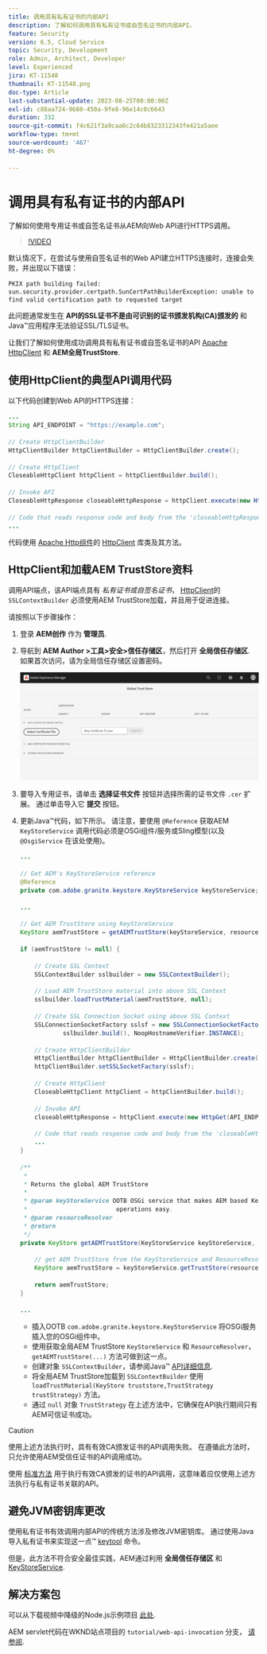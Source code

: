```yaml
---
title: 调用具有私有证书的内部API
description: 了解如何调用具有私有证书或自签名证书的内部API。
feature: Security
version: 6.5, Cloud Service
topic: Security, Development
role: Admin, Architect, Developer
level: Experienced
jira: KT-11548
thumbnail: KT-11548.png
doc-type: Article
last-substantial-update: 2023-08-25T00:00:00Z
exl-id: c88aa724-9680-450a-9fe8-96e14c0c6643
duration: 332
source-git-commit: f4c621f3a9caa8c2c64b8323312343fe421a5aee
workflow-type: tm+mt
source-wordcount: '467'
ht-degree: 0%

---
```


# 调用具有私有证书的内部API

了解如何使用专用证书或自签名证书从AEM向Web API进行HTTPS调用。

>[!VIDEO](https://video.tv.adobe.com/v/3424853?quality=12&learn=on)

默认情况下，在尝试与使用自签名证书的Web API建立HTTPS连接时，连接会失败，并出现以下错误：

```
PKIX path building failed: sun.security.provider.certpath.SunCertPathBuilderException: unable to find valid certification path to requested target
```

此问题通常发生在 **API的SSL证书不是由可识别的证书颁发机构(CA)颁发的** 和Java™应用程序无法验证SSL/TLS证书。

让我们了解如何使用成功调用具有私有证书或自签名证书的API [Apache HttpClient](https://hc.apache.org/httpcomponents-client-4.5.x/index.html) 和 **AEM全局TrustStore**.


## 使用HttpClient的典型API调用代码

以下代码创建到Web API的HTTPS连接：

```java
...
String API_ENDPOINT = "https://example.com";

// Create HttpClientBuilder
HttpClientBuilder httpClientBuilder = HttpClientBuilder.create();

// Create HttpClient
CloseableHttpClient httpClient = httpClientBuilder.build();

// Invoke API
CloseableHttpResponse closeableHttpResponse = httpClient.execute(new HttpGet(API_ENDPOINT));

// Code that reads response code and body from the 'closeableHttpResponse' object
...
```

代码使用 [Apache Http组件](https://hc.apache.org/)的 [HttpClient](https://hc.apache.org/httpcomponents-client-4.5.x/index.html) 库类及其方法。


## HttpClient和加载AEM TrustStore资料

调用API端点，该API端点具有 _私有证书或自签名证书_， [HttpClient](https://hc.apache.org/httpcomponents-client-4.5.x/index.html)的 `SSLContextBuilder` 必须使用AEM TrustStore加载，并且用于促进连接。

请按照以下步骤操作：

1. 登录 **AEM创作** 作为 **管理员**.
1. 导航到 **AEM Author >工具>安全>信任存储区**，然后打开 **全局信任存储区**. 如果首次访问，请为全局信任存储区设置密码。

   ![全局信任存储区](assets/internal-api-call/global-trust-store.png)

1. 要导入专用证书，请单击 **选择证书文件** 按钮并选择所需的证书文件 `.cer` 扩展。 通过单击导入它 **提交** 按钮。

1. 更新Java™代码，如下所示。 请注意，要使用 `@Reference` 获取AEM `KeyStoreService` 调用代码必须是OSGi组件/服务或Sling模型(以及 `@OsgiService` 在该处使用)。

   ```java
   ...
   
   // Get AEM's KeyStoreService reference
   @Reference
   private com.adobe.granite.keystore.KeyStoreService keyStoreService;
   
   ...
   
   // Get AEM TrustStore using KeyStoreService
   KeyStore aemTrustStore = getAEMTrustStore(keyStoreService, resourceResolver);
   
   if (aemTrustStore != null) {
   
       // Create SSL Context
       SSLContextBuilder sslbuilder = new SSLContextBuilder();
   
       // Load AEM TrustStore material into above SSL Context
       sslbuilder.loadTrustMaterial(aemTrustStore, null);
   
       // Create SSL Connection Socket using above SSL Context
       SSLConnectionSocketFactory sslsf = new SSLConnectionSocketFactory(
               sslbuilder.build(), NoopHostnameVerifier.INSTANCE);
   
       // Create HttpClientBuilder
       HttpClientBuilder httpClientBuilder = HttpClientBuilder.create();
       httpClientBuilder.setSSLSocketFactory(sslsf);
   
       // Create HttpClient
       CloseableHttpClient httpClient = httpClientBuilder.build();
   
       // Invoke API
       closeableHttpResponse = httpClient.execute(new HttpGet(API_ENDPOINT));
   
       // Code that reads response code and body from the 'closeableHttpResponse' object
       ...
   } 
   
   /**
    * 
    * Returns the global AEM TrustStore
    * 
    * @param keyStoreService OOTB OSGi service that makes AEM based KeyStore
    *                         operations easy.
    * @param resourceResolver
    * @return
    */
   private KeyStore getAEMTrustStore(KeyStoreService keyStoreService, ResourceResolver resourceResolver) {
   
       // get AEM TrustStore from the KeyStoreService and ResourceResolver
       KeyStore aemTrustStore = keyStoreService.getTrustStore(resourceResolver);
   
       return aemTrustStore;
   }
   
   ...
   ```

   * 插入OOTB `com.adobe.granite.keystore.KeyStoreService` 将OSGi服务插入您的OSGi组件中。
   * 使用获取全局AEM TrustStore `KeyStoreService` 和 `ResourceResolver`， `getAEMTrustStore(...)` 方法可做到这一点。
   * 创建对象 `SSLContextBuilder`，请参阅Java™ [API详细信息](https://javadoc.io/static/org.apache.httpcomponents/httpcore/4.4.8/index.html?org/apache/http/ssl/SSLContextBuilder.html).
   * 将全局AEM TrustStore加载到 `SSLContextBuilder` 使用 `loadTrustMaterial(KeyStore truststore,TrustStrategy trustStrategy)` 方法。
   * 通过 `null` 对象 `TrustStrategy` 在上述方法中，它确保在API执行期间只有AEM可信证书成功。


>[!CAUTION]
>
>使用上述方法执行时，具有有效CA颁发证书的API调用失败。 在遵循此方法时，只允许使用AEM受信任证书的API调用成功。
>
>使用 [标准方法](#prototypical-api-invocation-code-using-httpclient) 用于执行有效CA颁发的证书的API调用，这意味着应仅使用上述方法执行与私有证书关联的API。

## 避免JVM密钥库更改

使用私有证书有效调用内部API的传统方法涉及修改JVM密钥库。 通过使用Java导入私有证书来实现这一点™ [keytool](https://docs.oracle.com/en/java/javase/11/tools/keytool.html#GUID-5990A2E4-78E3-47B7-AE75-6D1826259549) 命令。

但是，此方法不符合安全最佳实践，AEM通过利用 **全局信任存储区** 和 [KeyStoreService](https://javadoc.io/doc/com.adobe.aem/aem-sdk-api/latest/com/adobe/granite/keystore/KeyStoreService.html).


## 解决方案包

可以从下载视频中降级的Node.js示例项目 [此处](assets/internal-api-call/REST-APIs.zip).

AEM servlet代码在WKND站点项目的 `tutorial/web-api-invocation` 分支， [请参阅](https://github.com/adobe/aem-guides-wknd/tree/tutorial/web-api-invocation/core/src/main/java/com/adobe/aem/guides/wknd/core/servlets).
